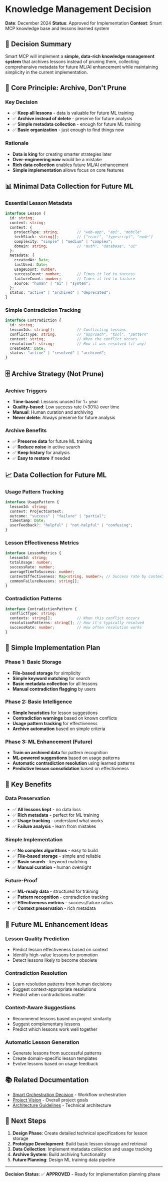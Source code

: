 # Knowledge Management Decision

**Date**: December 2024
**Status**: Approved for Implementation
**Context**: Smart MCP knowledge base and lessons learned system

## 🎯 **Decision Summary**

Smart MCP will implement a **simple, data-rich knowledge management system** that archives lessons instead of pruning them, collecting comprehensive metadata for future ML/AI enhancement while maintaining simplicity in the current implementation.

## 🎯 **Core Principle: Archive, Don't Prune**

### **Key Decision**
- ✅ **Keep all lessons** - data is valuable for future ML training
- ✅ **Archive instead of delete** - preserve for future analysis
- ✅ **Simple metadata collection** - enough for future ML training
- ✅ **Basic organization** - just enough to find things now

### **Rationale**
- **Data is king** for creating smarter strategies later
- **Over-engineering now** would be a mistake
- **Rich data collection** enables future ML/AI enhancement
- **Simple implementation** allows focus on core features

## 📊 **Minimal Data Collection for Future ML**

### **Essential Lesson Metadata**
```typescript
interface Lesson {
  id: string;
  content: string;
  context: {
    projectType: string;        // "web-app", "api", "mobile"
    techStack: string[];        // ["react", "typescript", "node"]
    complexity: "simple" | "medium" | "complex";
    domain: string;             // "auth", "database", "ui"
  };
  metadata: {
    createdAt: Date;
    lastUsed: Date;
    usageCount: number;
    successCount: number;       // Times it led to success
    failureCount: number;       // Times it led to failure
    source: "human" | "ai" | "system";
  };
  status: "active" | "archived" | "deprecated";
}
```

### **Simple Contradiction Tracking**
```typescript
interface Contradiction {
  id: string;
  lessonIds: string[];          // Conflicting lessons
  conflictType: string;         // "approach", "tool", "pattern"
  context: string;              // When the conflict occurs
  resolution?: string;          // How it was resolved (if any)
  createdAt: Date;
  status: "active" | "resolved" | "archived";
}
```

## 🗄️ **Archive Strategy (Not Prune)**

### **Archive Triggers**
- **Time-based**: Lessons unused for 1+ year
- **Quality-based**: Low success rate (<30%) over time
- **Manual**: Human curation and archiving
- **Never delete**: Always preserve for future analysis

### **Archive Benefits**
- ✅ **Preserve data** for future ML training
- ✅ **Reduce noise** in active search
- ✅ **Keep history** for analysis
- ✅ **Easy to restore** if needed

## 📈 **Data Collection for Future ML**

### **Usage Pattern Tracking**
```typescript
interface UsagePattern {
  lessonId: string;
  context: ProjectContext;
  outcome: "success" | "failure" | "partial";
  timestamp: Date;
  userFeedback?: "helpful" | "not-helpful" | "confusing";
}
```

### **Lesson Effectiveness Metrics**
```typescript
interface LessonMetrics {
  lessonId: string;
  totalUsage: number;
  successRate: number;
  averageTimeToSuccess: number;
  contextEffectiveness: Map<string, number>; // Success rate by context
  commonFailureReasons: string[];
}
```

### **Contradiction Patterns**
```typescript
interface ContradictionPattern {
  conflictType: string;
  contexts: string[];           // When this conflict occurs
  resolutionPatterns: string[]; // How it's typically resolved
  successRate: number;          // How often resolution works
}
```

## 🎯 **Simple Implementation Plan**

### **Phase 1: Basic Storage**
- **File-based storage** for simplicity
- **Simple keyword matching** for search
- **Basic metadata collection** for all lessons
- **Manual contradiction flagging** by users

### **Phase 2: Basic Intelligence**
- **Simple heuristics** for lesson suggestions
- **Contradiction warnings** based on known conflicts
- **Usage pattern tracking** for effectiveness
- **Archive automation** based on simple criteria

### **Phase 3: ML Enhancement (Future)**
- **Train on archived data** for pattern recognition
- **ML-powered suggestions** based on usage patterns
- **Automatic contradiction resolution** using learned patterns
- **Predictive lesson consolidation** based on effectiveness

## 🎯 **Key Benefits**

### **Data Preservation**
- ✅ **All lessons kept** - no data loss
- ✅ **Rich metadata** - perfect for ML training
- ✅ **Usage tracking** - understand what works
- ✅ **Failure analysis** - learn from mistakes

### **Simple Implementation**
- ✅ **No complex algorithms** - easy to build
- ✅ **File-based storage** - simple and reliable
- ✅ **Basic search** - keyword matching
- ✅ **Manual curation** - human oversight

### **Future-Proof**
- ✅ **ML-ready data** - structured for training
- ✅ **Pattern recognition** - contradiction tracking
- ✅ **Effectiveness metrics** - success/failure ratios
- ✅ **Context preservation** - rich metadata

## 🚀 **Future ML Enhancement Ideas**

### **Lesson Quality Prediction**
- Predict lesson effectiveness based on context
- Identify high-value lessons for promotion
- Detect lessons likely to become obsolete

### **Contradiction Resolution**
- Learn resolution patterns from human decisions
- Suggest context-appropriate resolutions
- Predict when contradictions matter

### **Context-Aware Suggestions**
- Recommend lessons based on project similarity
- Suggest complementary lessons
- Predict which lessons work well together

### **Automatic Lesson Generation**
- Generate lessons from successful patterns
- Create domain-specific lesson templates
- Evolve lessons based on usage feedback

## 📚 **Related Documentation**

- [Smart Orchestration Decision](smart-orchestration-decision.md) - Workflow orchestration
- [Project Vision](docs/project/vision.md) - Overall project goals
- [Architecture Guidelines](docs/rules/arch_guidelines.md) - Technical architecture

## 🎯 **Next Steps**

1. **Design Phase**: Create detailed technical specifications for lesson storage
2. **Prototype Development**: Build basic lesson storage and retrieval
3. **Data Collection**: Implement metadata collection and usage tracking
4. **Archive System**: Build archiving functionality
5. **Future Planning**: Design ML training data pipeline

---

**Decision Status**: ✅ **APPROVED** - Ready for implementation planning phase
